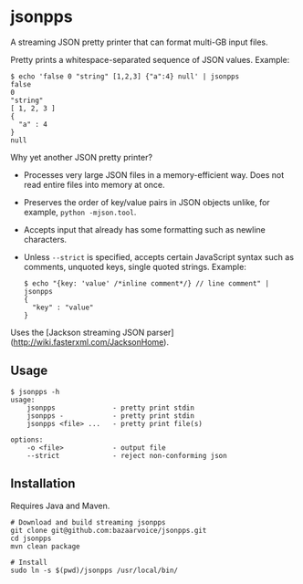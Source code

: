 jsonpps
======================================

A streaming JSON pretty printer that can format multi-GB input files.

Pretty prints a whitespace-separated sequence of JSON values.  Example:
```
$ echo 'false 0 "string" [1,2,3] {"a":4} null' | jsonpps
false
0
"string"
[ 1, 2, 3 ]
{
  "a" : 4
}
null
```

Why yet another JSON pretty printer?

* Processes very large JSON files in a memory-efficient way.  Does not read entire files into memory at once.

* Preserves the order of key/value pairs in JSON objects unlike, for example, `python -mjson.tool`.

* Accepts input that already has some formatting such as newline characters.

* Unless `--strict` is specified, accepts certain JavaScript syntax such as comments, unquoted keys, single quoted strings.  Example:

    ```
    $ echo "{key: 'value' /*inline comment*/} // line comment" | jsonpps
    {
      "key" : "value"
    }
    ```

Uses the [Jackson streaming JSON parser] (http://wiki.fasterxml.com/JacksonHome).

Usage
-----

```
$ jsonpps -h
usage:
    jsonpps              - pretty print stdin
    jsonpps -            - pretty print stdin
    jsonpps <file> ...   - pretty print file(s)

options:
    -o <file>            - output file
    --strict             - reject non-conforming json
```

Installation
------------

Requires Java and Maven.

```
# Download and build streaming jsonpps
git clone git@github.com:bazaarvoice/jsonpps.git
cd jsonpps
mvn clean package

# Install
sudo ln -s $(pwd)/jsonpps /usr/local/bin/
```

